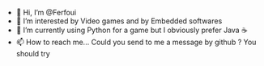 - 👋 Hi, I’m @Ferfoui
- 👀 I’m interested by Video games and by Embedded softwares
- 🌱 I’m currently using Python for a game but I obviously prefer Java ☕
- 📫 How to reach me... Could you send to me a message by github ? You should try

<!---
Ferfoui/Ferfoui is a ✨ special ✨ repository because its `README.md` (this file) appears on your GitHub profile.
You can click the Preview link to take a look at your changes.
--->
